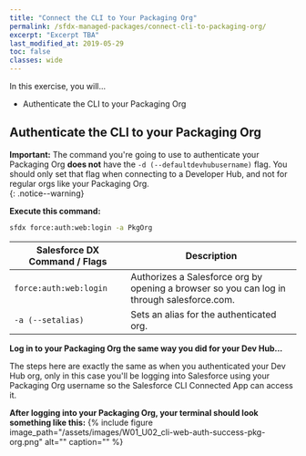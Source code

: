 ```yaml
---
title: "Connect the CLI to Your Packaging Org"
permalink: /sfdx-managed-packages/connect-cli-to-packaging-org/
excerpt: "Excerpt TBA"
last_modified_at: 2019-05-29
toc: false
classes: wide
---
```


In this exercise, you will...

* Authenticate the CLI to your Packaging Org

## Authenticate the CLI to your Packaging Org

**Important:** The command you're going to use to authenticate your Packaging Org **does not** have the `-d (--defaultdevhubusername)` flag.  You should only set that flag when connecting to a Developer Hub, and not for regular orgs like your Packaging Org.  
{: .notice--warning}

**Execute this command:**
```bash
sfdx force:auth:web:login -a PkgOrg
```

| Salesforce DX Command / Flags     | Description                                             |
| ----------------------------------| --------------------------------------------------------|
| `force:auth:web:login`            | Authorizes a Salesforce org by opening a browser so you can log in through salesforce.com. |
| `-a (--setalias)`                 | Sets an alias for the authenticated org.                |

**Log in to your Packaging Org the same way you did for your Dev Hub...**

The steps here are exactly the same as when you authenticated your Dev Hub org, only in this case you'll be logging into Salesforce using your Packaging Org username so the Salesforce CLI Connected App can access it.

**After logging into your Packaging Org, your terminal should look something like this:**
{% include figure image_path="/assets/images/W01_U02_cli-web-auth-success-pkg-org.png" alt="" caption="" %}